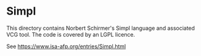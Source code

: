 <!--
     Copyright 2020, Data61, CSIRO (ABN 41 687 119 230)

     SPDX-License-Identifier: CC-BY-SA-4.0
-->

Simpl
=====

This directory contains Norbert Schirmer's Simpl language and associated VCG
tool. The code is covered by an LGPL licence.

See <https://www.isa-afp.org/entries/Simpl.html>
